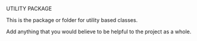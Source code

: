 UTILITY PACKAGE

This is the package or folder for utility based classes.

Add anything that you would believe to be helpful to the project as a whole.